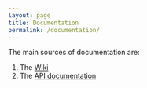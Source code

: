 ```yaml
---
layout: page
title: Documentation
permalink: /documentation/
---
```


The main sources of documentation are:

1. The [Wiki](https://github.com/gadgetron/gadgetron/wiki)
2. The [API documentation](https://gadgetron.readthedocs.io)

